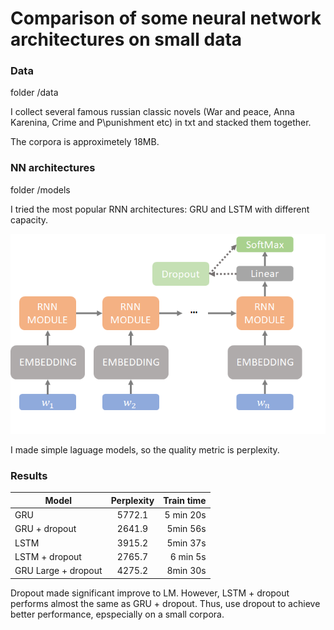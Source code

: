 # Comparison of some neural network architectures on small data

### Data 
folder /data

I collect several famous russian classic novels (War and peace, Anna Karenina, 
Crime and P\punishment etc) in txt and stacked them together. 

The corpora is approximetely 18MB.

### NN architectures
folder /models

I tried the most popular RNN architectures: GRU and LSTM with different capacity. 

![Feature importance](/img/RNN.png)

I made simple laguage models, so the quality metric is perplexity.

### Results

| Model            | Perplexity    | Train time | 
| ---------------- |:-------------:| ----------:|
| GRU              | 5772.1        | 5 min 20s  | 
| GRU + dropout    | 2641.9        | 5min 56s   |
| LSTM             | 3915.2        | 5min 37s   | 
| LSTM + dropout   | 2765.7        | 6 min 5s   | 
| GRU Large + dropout | 4275.2     | 8min 30s   | 


Dropout made significant improve to LM. However, LSTM + dropout performs almost the same as GRU + dropout. Thus, use dropout to achieve better performance, epspecially on a small corpora.
